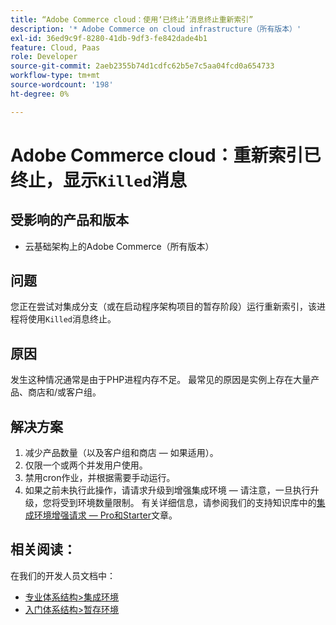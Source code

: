 ```yaml
---
title: “Adobe Commerce cloud：使用‘已终止’消息终止重新索引”
description: '* Adobe Commerce on cloud infrastructure（所有版本）'
exl-id: 36ed9c9f-8280-41db-9df3-fe842dade4b1
feature: Cloud, Paas
role: Developer
source-git-commit: 2aeb2355b74d1cdfc62b5e7c5aa04fcd0a654733
workflow-type: tm+mt
source-wordcount: '198'
ht-degree: 0%

---
```


# Adobe Commerce cloud：重新索引已终止，显示`Killed`消息

## 受影响的产品和版本

* 云基础架构上的Adobe Commerce（所有版本）

## 问题

您正在尝试对集成分支（或在启动程序架构项目的暂存阶段）运行重新索引，该进程将使用`Killed`消息终止。

## 原因

发生这种情况通常是由于PHP进程内存不足。
最常见的原因是实例上存在大量产品、商店和/或客户组。

## 解决方案

1. 减少产品数量（以及客户组和商店 — 如果适用）。
1. 仅限一个或两个并发用户使用。
1. 禁用cron作业，并根据需要手动运行。
1. 如果之前未执行此操作，请请求升级到增强集成环境 — 请注意，一旦执行升级，您将受到环境数量限制。 有关详细信息，请参阅我们的支持知识库中的[集成环境增强请求 — Pro和Starter](/help/announcements/adobe-commerce-announcements/integration-environment-enhancement-request-pro-and-starter.md)文章。

## 相关阅读：

在我们的开发人员文档中：

* [专业体系结构>集成环境](https://experienceleague.adobe.com/zh-hans/docs/commerce-cloud-service/user-guide/architecture/pro-architecture#integration-environment)
* [入门体系结构>暂存环境](https://experienceleague.adobe.com/zh-hans/docs/commerce-cloud-service/user-guide/architecture/starter-architecture#cloud-arch-stage)
